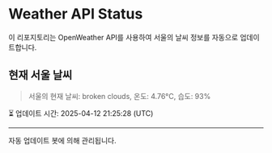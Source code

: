 
# Weather API Status

이 리포지토리는 OpenWeather API를 사용하여 서울의 날씨 정보를 자동으로 업데이트합니다.

## 현재 서울 날씨
> 서울의 현재 날씨: broken clouds, 온도: 4.76°C, 습도: 93%

⏳ 업데이트 시간: 2025-04-12 21:25:28 (UTC)

---
자동 업데이트 봇에 의해 관리됩니다.
